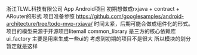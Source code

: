 浙江TLWL科技有限公司
App Android项目
初期想做成rxjava + contract + ARouter的形式
项目准备参照 https://github.com/googlesamples/android-architecture/tree/todo-mvp-rxjava/
时间太紧，后期可能会做成组件化的形式。
项目的模型来源于开源项目litemall
common_library 是三方的核心依赖库
ui_factory 主要是用来生成一些ui的
考虑到初期的项目不是很大 所以模块的划分暂定就是这样